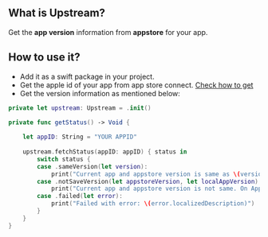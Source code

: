 ## What is Upstream?

Get the **app version** information from **appstore** for your app. 

## How to use it?

- Add it as a swift package in your project.
- Get the apple id of your app from app store connect. [Check how to get](https://github.com/myawesomehub/Upstream/blob/main/Asset/GetAppleIdForApp.png)
- Get the version information as mentioned below:

```swift
private let upstream: Upstream = .init()

private func getStatus() -> Void {
    
    let appID: String = "YOUR APPID"
    
    upstream.fetchStatus(appID: appID) { status in
        switch status {
        case .sameVersion(let version):
            print("Current app and appstore version is same as \(version)")
        case .notSaveVersion(let appstoreVersion, let localAppVersion):
            print("Current app and appstore version is not same. On Appstore: \(appstoreVersion) and local is: \(localAppVersion)")
        case .failed(let error):
            print("Failed with error: \(error.localizedDescription)")
        }
    }
}

```
